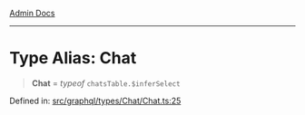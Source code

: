 [Admin Docs](/)

***

# Type Alias: Chat

> **Chat** = *typeof* `chatsTable.$inferSelect`

Defined in: [src/graphql/types/Chat/Chat.ts:25](https://github.com/Sourya07/talawa-api/blob/2dc82649c98e5346c00cdf926fe1d0bc13ec1544/src/graphql/types/Chat/Chat.ts#L25)
